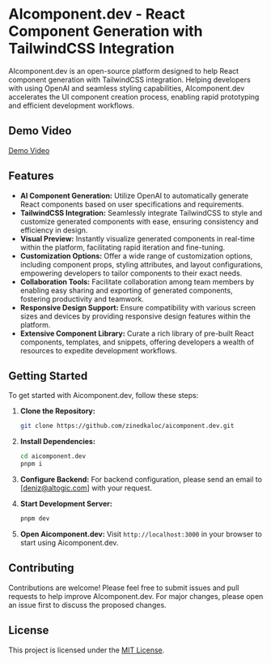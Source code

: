# AIcomponent.dev - React Component Generation with TailwindCSS Integration

AIcomponent.dev is an open-source platform designed to help React component generation with TailwindCSS integration. Helping developers with using OpenAI and seamless styling capabilities, AIcomponent.dev accelerates the UI component creation process, enabling rapid prototyping and efficient development workflows.

## Demo Video

[Demo Video](https://twitter.com/zinedkaloc/status/1705541275007492527)

## Features

- **AI Component Generation:** Utilize OpenAI to automatically generate React components based on user specifications and requirements.
- **TailwindCSS Integration:** Seamlessly integrate TailwindCSS to style and customize generated components with ease, ensuring consistency and efficiency in design.
- **Visual Preview:** Instantly visualize generated components in real-time within the platform, facilitating rapid iteration and fine-tuning.
- **Customization Options:** Offer a wide range of customization options, including component props, styling attributes, and layout configurations, empowering developers to tailor components to their exact needs.
- **Collaboration Tools:** Facilitate collaboration among team members by enabling easy sharing and exporting of generated components, fostering productivity and teamwork.
- **Responsive Design Support:** Ensure compatibility with various screen sizes and devices by providing responsive design features within the platform.
- **Extensive Component Library:** Curate a rich library of pre-built React components, templates, and snippets, offering developers a wealth of resources to expedite development workflows.

## Getting Started

To get started with Aicomponent.dev, follow these steps:

1. **Clone the Repository:**
   ```bash
   git clone https://github.com/zinedkaloc/aicomponent.dev.git
   ```

2. **Install Dependencies:**
   ```bash
   cd aicomponent.dev
   pnpm i
   ```

3. **Configure Backend:**
   For backend configuration, please send an email to [deniz@altogic.com] with your request.

4. **Start Development Server:**
   ```bash
   pnpm dev
   ```

5. **Open Aicomponent.dev:**
   Visit `http://localhost:3000` in your browser to start using Aicomponent.dev.

## Contributing

Contributions are welcome! Please feel free to submit issues and pull requests to help improve AIcomponent.dev. For major changes, please open an issue first to discuss the proposed changes.

## License

This project is licensed under the [MIT License](LICENSE).